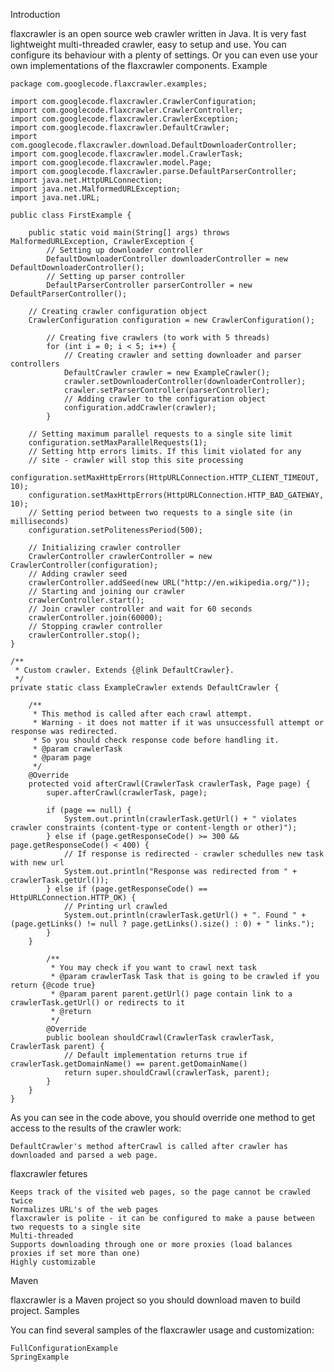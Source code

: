 Introduction

flaxcrawler is an open source web crawler written in Java. It is very fast lightweight multi-threaded crawler, easy to setup and use. You can configure its behaviour with a plenty of settings. Or you can even use your own implementations of the flaxcrawler components.
Example

    package com.googlecode.flaxcrawler.examples;

    import com.googlecode.flaxcrawler.CrawlerConfiguration;
    import com.googlecode.flaxcrawler.CrawlerController;
    import com.googlecode.flaxcrawler.CrawlerException;
    import com.googlecode.flaxcrawler.DefaultCrawler;
    import com.googlecode.flaxcrawler.download.DefaultDownloaderController;
    import com.googlecode.flaxcrawler.model.CrawlerTask;
    import com.googlecode.flaxcrawler.model.Page;
    import com.googlecode.flaxcrawler.parse.DefaultParserController;
    import java.net.HttpURLConnection;
    import java.net.MalformedURLException;
    import java.net.URL;

    public class FirstExample {

        public static void main(String[] args) throws MalformedURLException, CrawlerException {
            // Setting up downloader controller
            DefaultDownloaderController downloaderController = new DefaultDownloaderController();
            // Setting up parser controller
            DefaultParserController parserController = new DefaultParserController();

        // Creating crawler configuration object
        CrawlerConfiguration configuration = new CrawlerConfiguration();

            // Creating five crawlers (to work with 5 threads)
            for (int i = 0; i < 5; i++) {
                // Creating crawler and setting downloader and parser controllers
                DefaultCrawler crawler = new ExampleCrawler();
                crawler.setDownloaderController(downloaderController);
                crawler.setParserController(parserController);
                // Adding crawler to the configuration object
                configuration.addCrawler(crawler);
            }

        // Setting maximum parallel requests to a single site limit
        configuration.setMaxParallelRequests(1);
        // Setting http errors limits. If this limit violated for any
        // site - crawler will stop this site processing
        configuration.setMaxHttpErrors(HttpURLConnection.HTTP_CLIENT_TIMEOUT, 10);
        configuration.setMaxHttpErrors(HttpURLConnection.HTTP_BAD_GATEWAY, 10);
        // Setting period between two requests to a single site (in milliseconds)
        configuration.setPolitenessPeriod(500);

        // Initializing crawler controller
        CrawlerController crawlerController = new CrawlerController(configuration);
        // Adding crawler seed
        crawlerController.addSeed(new URL("http://en.wikipedia.org/"));
        // Starting and joining our crawler
        crawlerController.start();
        // Join crawler controller and wait for 60 seconds
        crawlerController.join(60000);
        // Stopping crawler controller
        crawlerController.stop();
    }

    /**
     * Custom crawler. Extends {@link DefaultCrawler}.
     */
    private static class ExampleCrawler extends DefaultCrawler {

        /**
         * This method is called after each crawl attempt.
         * Warning - it does not matter if it was unsuccessfull attempt or response was redirected.
         * So you should check response code before handling it.
         * @param crawlerTask
         * @param page
         */
        @Override
        protected void afterCrawl(CrawlerTask crawlerTask, Page page) {
            super.afterCrawl(crawlerTask, page);

            if (page == null) {
                System.out.println(crawlerTask.getUrl() + " violates crawler constraints (content-type or content-length or other)");
            } else if (page.getResponseCode() >= 300 && page.getResponseCode() < 400) {
                // If response is redirected - crawler schedulles new task with new url
                System.out.println("Response was redirected from " + crawlerTask.getUrl());
            } else if (page.getResponseCode() == HttpURLConnection.HTTP_OK) {
                // Printing url crawled
                System.out.println(crawlerTask.getUrl() + ". Found " + (page.getLinks() != null ? page.getLinks().size() : 0) + " links.");
            }
        }

            /**
             * You may check if you want to crawl next task
             * @param crawlerTask Task that is going to be crawled if you return {@code true}
             * @param parent parent.getUrl() page contain link to a crawlerTask.getUrl() or redirects to it
             * @return
             */
            @Override
            public boolean shouldCrawl(CrawlerTask crawlerTask, CrawlerTask parent) {
                // Default implementation returns true if crawlerTask.getDomainName() == parent.getDomainName()
                return super.shouldCrawl(crawlerTask, parent);
            }
        }
    }

As you can see in the code above, you should override one method to get access to the results of the crawler work:

    DefaultCrawler's method afterCrawl is called after crawler has downloaded and parsed a web page. 

flaxcrawler fetures

    Keeps track of the visited web pages, so the page cannot be crawled twice
    Normalizes URL's of the web pages
    flaxcrawler is polite - it can be configured to make a pause between two requests to a single site
    Multi-threaded
    Supports downloading through one or more proxies (load balances proxies if set more than one)
    Highly customizable 

Maven

flaxcrawler is a Maven project so you should download maven to build project.
Samples

You can find several samples of the flaxcrawler usage and customization:

    FullConfigurationExample
    SpringExample 
